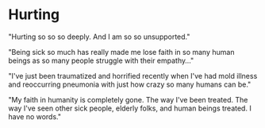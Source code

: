 # Hurting

"Hurting so so so deeply. And I am so so unsupported."

"Being sick so much has really made me lose faith in so many human beings as so many people struggle with their empathy…"

"I've just been traumatized and horrified recently when I've had mold illness and reoccurring pneumonia with just how crazy so many humans can be."

"My faith in humanity is completely gone. The way I've been treated. The way I've seen other sick people, elderly folks, and human beings treated. I have no words."
